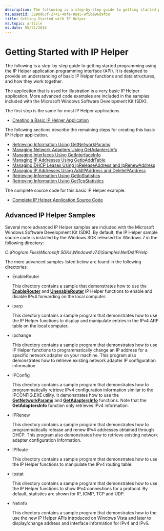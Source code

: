 ```yaml
---
description: The following is a step-by-step guide to getting started programming using the IP Helper application programming interface (API). It is designed to provide an understanding of basic IP Helper functions and data structures, and how they work together.
ms.assetid: 3280d6cf-2741-40fe-8aa5-9f5be96d9fb8
title: Getting Started with IP Helper
ms.topic: article
ms.date: 05/31/2018
---
```


# Getting Started with IP Helper

The following is a step-by-step guide to getting started programming using the IP Helper application programming interface (API). It is designed to provide an understanding of basic IP Helper functions and data structures, and how they work together.

The application that is used for illustration is a very basic IP Helper application. More advanced code examples are included in the samples included with the Microsoft Windows Software Development Kit (SDK).

The first step is the same for most IP Helper applications.

-   [Creating a Basic IP Helper Application](creating-a-basic-ip-helper-application.md)

The following sections describe the remaining steps for creating this basic IP Helper application.

-   [Retrieving Information Using GetNetworkParams](retrieving-information-using-getnetworkparams.md)
-   [Managing Network Adapters Using GetAdaptersInfo](managing-network-adapters-using-getadaptersinfo.md)
-   [Managing Interfaces Using GetInterfaceInfo](managing-interfaces-using-getinterfaceinfo.md)
-   [Managing IP Addresses Using GetIpAddrTable](managing-ip-addresses-using-getipaddrtable.md)
-   [Managing DHCP Leases Using IpReleaseAddress and IpRenewAddress](managing-dhcp-leases-using-ipreleaseaddress-and-iprenewaddress.md)
-   [Managing IP Addresses Using AddIPAddress and DeleteIPAddress](managing-ip-addresses-using-addipaddress-and-deleteipaddress.md)
-   [Retrieving Information Using GetIpStatistics](retrieving-information-using-getipstatistics.md)
-   [Retrieving Information Using GetTcpStatistics](retrieving-information-using-gettcpstatistics.md)

The complete source code for this basic IP Helper example.

-   [Complete IP Helper Application Source Code](complete-ip-helper-application-source-code.md)

## Advanced IP Helper Samples

Several more advanced IP Helper samples are included with the Microsoft Windows Software Development Kit (SDK). By default, the IP Helper sample source code is installed by the Windows SDK released for Windows 7 in the following directory:

*C:\\Program Files\\Microsoft SDKs\\Windows\\v7.0\\Samples\\NetDs\\IPHelp*

The more advanced samples listed below are found in the following directories:

-   EnableRouter

    This directory contains a sample that demonstrates how to use the [**EnableRouter**](/windows/desktop/api/Iphlpapi/nf-iphlpapi-enablerouter) and [**UnenableRouter**](/windows/desktop/api/Iphlpapi/nf-iphlpapi-unenablerouter) IP Helper functions to enable and disable IPv4 forwarding on the local computer.

-   iparp

    This directory contains a sample program that demonstrates how to use the IP Helper functions to display and manipulate entries in the IPv4 ARP table on the local computer.

-   ipchange

    This directory contains a sample program that demonstrates how to use IP Helper functions to programmatically change an IP address for a specific network adapter on your machine. This program also demonstrates how to retrieve existing network adapter IP configuration information.

-   IPConfig

    This directory contains a sample program that demonstrates how to programmatically retrieve IPv4 configuration information similar to the IPCONFIG.EXE utility. It demonstrates how to use the [**GetNetworkParams**](/windows/desktop/api/Iphlpapi/nf-iphlpapi-getnetworkparams) and [**GetAdaptersInfo**](/windows/desktop/api/Iphlpapi/nf-iphlpapi-getadaptersinfo) functions. Note that the **GetAdaptersInfo** function only retrieves IPv4 information.

-   IPRenew

    This directory contains a sample program that demonstrates how to programmatically release and renew IPv4 addresses obtained through DHCP. This program also demonstrates how to retrieve existing network adapter configuration information.

-   IPRoute

    This directory contains a sample program that demonstrates how to use the IP Helper functions to manipulate the IPv4 routing table.

-   ipstat

    This directory contains a sample program that demonstrates how to use the IP Helper functions to show IPv4 connections for a protocol. By default, statistics are shown for IP, ICMP, TCP and UDP.

-   Netinfo

    This directory contains a sample program that demonstrates how to the use the new IP Helper APIs introduced on Windows Vista and later to display/change address and interface information for IPv4 and IPv6.

 

 



